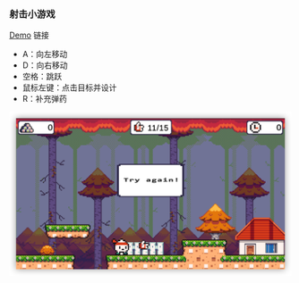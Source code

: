 ### 射击小游戏

[Demo](https://yao-le.github.io/tiny_shooter/) 链接

- A：向左移动
- D：向右移动
- 空格：跳跃
- 鼠标左键：点击目标并设计
- R：补充弹药

![img](intro.png)

